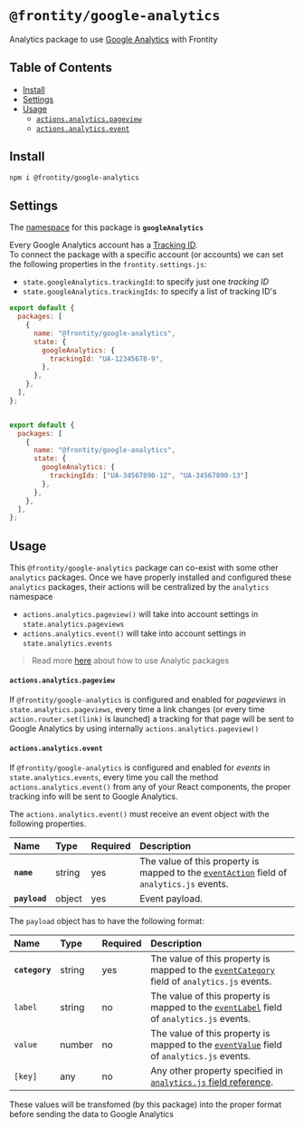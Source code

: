 # `@frontity/google-analytics`

Analytics package to use [Google Analytics](https://analytics.google.com/) with Frontity

## Table of Contents

<!-- toc -->

- [Install](#install)
- [Settings](#settings)
- [Usage](#usage)
    + [`actions.analytics.pageview`](#actions-analytics-pageview)
    + [`actions.analytics.event`](#actions-analytics-event)

<!-- tocstop -->

## Install

```sh
npm i @frontity/google-analytics
```

## Settings

The [namespace](https://docs.frontity.org/learning-frontity/namespaces) for this package is **`googleAnalytics`** 

Every Google Analytics account has a [Tracking ID](https://support.google.com/analytics/answer/7372977?hl=en).   
To connect the package with a specific account (or accounts) we can set the following properties in the `frontity.settings.js`:
- `state.googleAnalytics.trackingId`: to specify just one _tracking ID_
- `state.googleAnalytics.trackingIds`: to specify a list of tracking ID's


```js
export default {
  packages: [
    {
      name: "@frontity/google-analytics",
      state: {
        googleAnalytics: {
          trackingId: "UA-12345678-9",
        },
      },
    },
  ],
};
```

```js

export default {
  packages: [
    {
      name: "@frontity/google-analytics",
      state: {
        googleAnalytics: {
          trackingIds: ["UA-34567890-12", "UA-34567890-13"]
        },
      },
    },
  ],
};
```

## Usage

This `@frontity/google-analytics` package can co-exist with some other `analytics` packages. Once we have properly installed and configured these `analytics` packages, their actions will be centralized by the `analytics` namespace 

- `actions.analytics.pageview()` will take into account settings in `state.analytics.pageviews`
- `actions.analytics.event()` will take into account settings in `state.analytics.events`

> Read more [here](README.md#how-to-use) about how to use Analytic packages 

#### `actions.analytics.pageview`

If `@frontity/google-analytics` is configured and enabled for _pageviews_ in `state.analytics.pageviews`, every time a link changes (or every time `action.router.set(link)` is launched) a tracking for that page will be sent to Google Analytics by using internally `actions.analytics.pageview()`

#### `actions.analytics.event`

If `@frontity/google-analytics` is configured and enabled for _events_ in `state.analytics.events`, every time you call the method `actions.analytics.event()` from any of your React components, the proper tracking info will be sent to Google Analytics.

The `actions.analytics.event()` must receive an event object with the following properties.


| Name          | Type   | Required | Description                                                                                                                                                                                       |
| :------------ | :----- | :------- | :------------------------------------------------------------------------------------------------------------------------------------------------------------------------------------------------ |
| **`name`**    | string | yes     | The value of this property is mapped to the [`eventAction`](https://developers.google.com/analytics/devguides/collection/analyticsjs/field-reference#eventAction) field of `analytics.js` events. |
| **`payload`** | object | yes     | Event payload.                                                                                                                                                                                    |

The `payload` object has to have the following format:

| Name           | Type   | Required | Description                                                                                                                                                                                           |
| :------------- | :----- |  :------- | :---------------------------------------------------------------------------------------------------------------------------------------------------------------------------------------------------- |
| **`category`** | string | yes     | The value of this property is mapped to the [`eventCategory`](https://developers.google.com/analytics/devguides/collection/analyticsjs/field-reference#eventCategory) field of `analytics.js` events. |
| `label`    | string | no    | The value of this property is mapped to the [`eventLabel`](https://developers.google.com/analytics/devguides/collection/analyticsjs/field-reference#eventLabel) field of `analytics.js` events.       |
| `value`    | number | no    | The value of this property is mapped to the [`eventValue`](https://developers.google.com/analytics/devguides/collection/analyticsjs/field-reference#eventValue) field of `analytics.js` events.       |
| `[key]`    | any    | no    | Any other property specified in [`analytics.js` field reference](https://developers.google.com/analytics/devguides/collection/analyticsjs/field-reference).

These values will be transfomed (by this package) into the proper format before sending the data to Google Analytics

